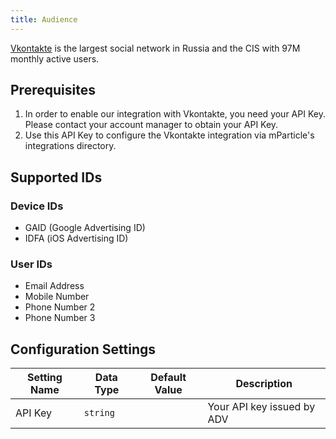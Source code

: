 ```yaml
---
title: Audience
---
```


[Vkontakte](https://vk.com/about) is the largest social network in Russia and the CIS with 97M monthly active users.

## Prerequisites 

1. In order to enable our integration with Vkontakte, you need your API Key. Please contact your account manager to obtain your API Key. 
2. Use this API Key to configure the Vkontakte integration via mParticle's integrations directory.

## Supported IDs

### Device IDs  

* GAID (Google Advertising ID)
* IDFA (iOS Advertising ID)

### User IDs  

* Email Address
* Mobile Number
* Phone Number 2
* Phone Number 3

## Configuration Settings

Setting Name | Data Type | Default Value | Description 
|---|---|---|---
API Key | `string`| | Your API key issued by ADV
